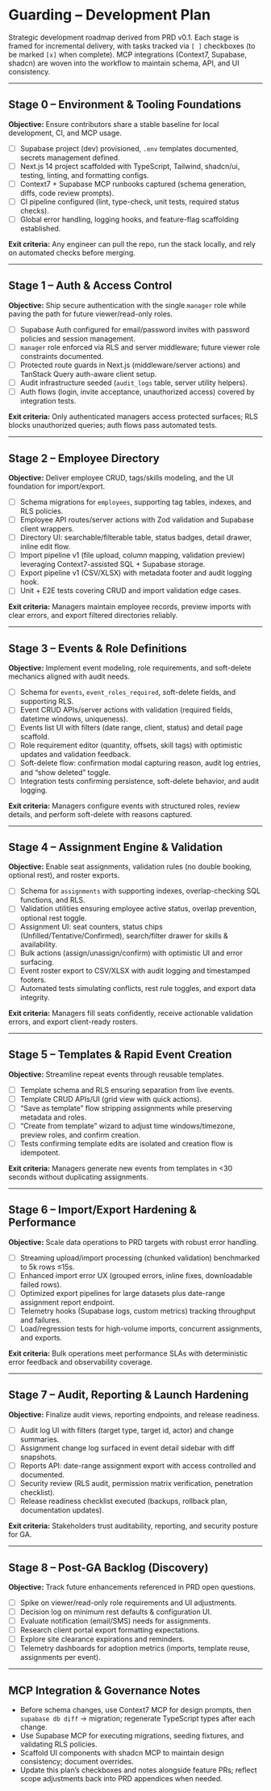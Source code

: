 # Guarding – Development Plan

Strategic development roadmap derived from PRD v0.1. Each stage is framed for incremental delivery, with tasks tracked via `[ ]` checkboxes (to be marked `[x]` when complete). MCP integrations (Context7, Supabase, shadcn) are woven into the workflow to maintain schema, API, and UI consistency.

---

## Stage 0 – Environment & Tooling Foundations
**Objective:** Ensure contributors share a stable baseline for local development, CI, and MCP usage.

- [ ] Supabase project (dev) provisioned, `.env` templates documented, secrets management defined.
- [ ] Next.js 14 project scaffolded with TypeScript, Tailwind, shadcn/ui, testing, linting, and formatting configs.
- [ ] Context7 + Supabase MCP runbooks captured (schema generation, diffs, code review prompts).
- [ ] CI pipeline configured (lint, type-check, unit tests, required status checks).
- [ ] Global error handling, logging hooks, and feature-flag scaffolding established.

**Exit criteria:** Any engineer can pull the repo, run the stack locally, and rely on automated checks before merging.

---

## Stage 1 – Auth & Access Control
**Objective:** Ship secure authentication with the single `manager` role while paving the path for future viewer/read-only roles.

- [ ] Supabase Auth configured for email/password invites with password policies and session management.
- [ ] `manager` role enforced via RLS and server middleware; future viewer role constraints documented.
- [ ] Protected route guards in Next.js (middleware/server actions) and TanStack Query auth-aware client setup.
- [ ] Audit infrastructure seeded (`audit_logs` table, server utility helpers).
- [ ] Auth flows (login, invite acceptance, unauthorized access) covered by integration tests.

**Exit criteria:** Only authenticated managers access protected surfaces; RLS blocks unauthorized queries; auth flows pass automated tests.

---

## Stage 2 – Employee Directory
**Objective:** Deliver employee CRUD, tags/skills modeling, and the UI foundation for import/export.

- [ ] Schema migrations for `employees`, supporting tag tables, indexes, and RLS policies.
- [ ] Employee API routes/server actions with Zod validation and Supabase client wrappers.
- [ ] Directory UI: searchable/filterable table, status badges, detail drawer, inline edit flow.
- [ ] Import pipeline v1 (file upload, column mapping, validation preview) leveraging Context7-assisted SQL + Supabase storage.
- [ ] Export pipeline v1 (CSV/XLSX) with metadata footer and audit logging hook.
- [ ] Unit + E2E tests covering CRUD and import validation edge cases.

**Exit criteria:** Managers maintain employee records, preview imports with clear errors, and export filtered directories reliably.

---

## Stage 3 – Events & Role Definitions
**Objective:** Implement event modeling, role requirements, and soft-delete mechanics aligned with audit needs.

- [ ] Schema for `events`, `event_roles_required`, soft-delete fields, and supporting RLS.
- [ ] Event CRUD APIs/server actions with validation (required fields, datetime windows, uniqueness).
- [ ] Events list UI with filters (date range, client, status) and detail page scaffold.
- [ ] Role requirement editor (quantity, offsets, skill tags) with optimistic updates and validation feedback.
- [ ] Soft-delete flow: confirmation modal capturing reason, audit log entries, and “show deleted” toggle.
- [ ] Integration tests confirming persistence, soft-delete behavior, and audit logging.

**Exit criteria:** Managers configure events with structured roles, review details, and perform soft-delete with reasons captured.

---

## Stage 4 – Assignment Engine & Validation
**Objective:** Enable seat assignments, validation rules (no double booking, optional rest), and roster exports.

- [ ] Schema for `assignments` with supporting indexes, overlap-checking SQL functions, and RLS.
- [ ] Validation utilities ensuring employee active status, overlap prevention, optional rest toggle.
- [ ] Assignment UI: seat counters, status chips (Unfilled/Tentative/Confirmed), search/filter drawer for skills & availability.
- [ ] Bulk actions (assign/unassign/confirm) with optimistic UI and error surfacing.
- [ ] Event roster export to CSV/XLSX with audit logging and timestamped footers.
- [ ] Automated tests simulating conflicts, rest rule toggles, and export data integrity.

**Exit criteria:** Managers fill seats confidently, receive actionable validation errors, and export client-ready rosters.

---

## Stage 5 – Templates & Rapid Event Creation
**Objective:** Streamline repeat events through reusable templates.

- [ ] Template schema and RLS ensuring separation from live events.
- [ ] Template CRUD APIs/UI (grid view with quick actions).
- [ ] “Save as template” flow stripping assignments while preserving metadata and roles.
- [ ] “Create from template” wizard to adjust time windows/timezone, preview roles, and confirm creation.
- [ ] Tests confirming template edits are isolated and creation flow is idempotent.

**Exit criteria:** Managers generate new events from templates in <30 seconds without duplicating assignments.

---

## Stage 6 – Import/Export Hardening & Performance
**Objective:** Scale data operations to PRD targets with robust error handling.

- [ ] Streaming upload/import processing (chunked validation) benchmarked to 5k rows ≤15s.
- [ ] Enhanced import error UX (grouped errors, inline fixes, downloadable failed rows).
- [ ] Optimized export pipelines for large datasets plus date-range assignment report endpoint.
- [ ] Telemetry hooks (Supabase logs, custom metrics) tracking throughput and failures.
- [ ] Load/regression tests for high-volume imports, concurrent assignments, and exports.

**Exit criteria:** Bulk operations meet performance SLAs with deterministic error feedback and observability coverage.

---

## Stage 7 – Audit, Reporting & Launch Hardening
**Objective:** Finalize audit views, reporting endpoints, and release readiness.

- [ ] Audit log UI with filters (target type, target id, actor) and change summaries.
- [ ] Assignment change log surfaced in event detail sidebar with diff snapshots.
- [ ] Reports API: date-range assignment export with access controlled and documented.
- [ ] Security review (RLS audit, permission matrix verification, penetration checklist).
- [ ] Release readiness checklist executed (backups, rollback plan, documentation updates).

**Exit criteria:** Stakeholders trust auditability, reporting, and security posture for GA.

---

## Stage 8 – Post-GA Backlog (Discovery)
**Objective:** Track future enhancements referenced in PRD open questions.

- [ ] Spike on viewer/read-only role requirements and UI adjustments.
- [ ] Decision log on minimum rest defaults & configuration UI.
- [ ] Evaluate notification (email/SMS) needs for assignments.
- [ ] Research client portal export formatting expectations.
- [ ] Explore site clearance expirations and reminders.
- [ ] Telemetry dashboards for adoption metrics (imports, template reuse, assignments per event).

---

## MCP Integration & Governance Notes
- Before schema changes, use Context7 MCP for design prompts, then `supabase db diff` → migration; regenerate TypeScript types after each change.
- Use Supabase MCP for executing migrations, seeding fixtures, and validating RLS policies.
- Scaffold UI components with shadcn MCP to maintain design consistency; document overrides.
- Update this plan’s checkboxes and notes alongside feature PRs; reflect scope adjustments back into PRD appendices when needed.

